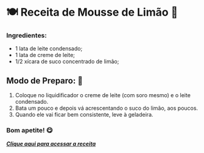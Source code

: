 # 🍽 Receita de Mousse de Limão :lemon:

### Ingredientes:

 - 1 lata de leite condensado;
 - 1 lata de creme de leite;
 - 1/2 xícara de suco concentrado de limão;

## Modo de Preparo: :stew:

 1. Coloque no liquidificador o creme de leite (com soro mesmo) e o leite condensado.
 2. Bata um pouco e depois vá acrescentando o suco do limão, aos poucos.
 3. Quando ele vai ficar bem consistente, leve à geladeira.


### Bom apetite! :yum:

[_**Clique aqui para acessar a receita**_](https://www.tudogostoso.com.br/receita/1621-mousse-de-limao.html)
